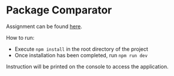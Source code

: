 # Package Comparator

Assignment can be found [here](https://training.emumba.com/docs/frontend/npm-package-comparator).

How to run:

- Execute `npm install` in the root directory of the project
- Once installation has been completed, run `npm run dev`

Instruction will be printed on the console to access the application.
